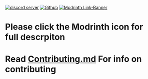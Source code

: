 [![discord server](https://cdn.modrinth.com/data/cached_images/6d9796c521a3261b9a7e4c3eb6b1c3d2dfe4c112.png)](https://optb.short.gy/dsc) [![Github](https://cdn.modrinth.com/data/cached_images/ae65154a7b076cd508f14975a27d1e75e3449a1d.png)](https://github.com/OptionallyBlueStudios/MC-pchatt.jar) [![Modrinth Link-Banner](https://cdn.modrinth.com/data/cached_images/b9c43eaea7fc523285ae0981829b84e206672b48.png)](https://modrinth.com/mod/optb-pchatt)

# Please click the Modrinth icon for full descrpiton
# Read [Contributing.md](https://github.com/OptionallyBlueStudios/MC-pchatt.jar/blob/main/CONTRIBUTING.md) For info on contributing
